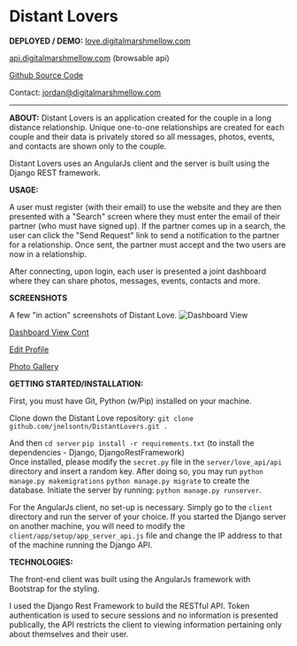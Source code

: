 Distant Lovers
==========================
**DEPLOYED / DEMO:**
[love.digitalmarshmellow.com](https://love.digitalmarshmellow.com)

[api.digitalmarshmellow.com](https://api.digitalmarshmellow.com) (browsable api)

[Github Source Code](https://github.com/jnelsontn/DistantLovers)

Contact:  [jordan@digitalmarshmellow.com](mailto:jordan@digitalmarshmellow.com)

----------
**ABOUT:**
Distant Lovers is an application created for the couple in a long distance relationship. Unique one-to-one relationships are created for each couple and their data is privately stored so all messages, photos, events, and contacts are shown only to the couple.

Distant Lovers uses an AngularJs client and the server is built using the Django REST framework.

**USAGE:**

A user must register (with their email) to use the website and they are then presented with a "Search" screen where they must enter the email of their partner (who must have signed up). If the partner comes up in a search, the user can click the "Send Request" link to send a notification to the partner for a relationship. Once sent, the partner must accept and the two users are now in a relationship.

After connecting, upon login, each user is presented a joint dashboard where they can share photos, messages, events, contacts and more.

**SCREENSHOTS**

A few "in action" screenshots of Distant Love.
![Dashboard View](https://raw.githubusercontent.com/jnelsontn/DistantLovers/master/screenshots/dashboard.png)

[Dashboard View Cont](https://raw.githubusercontent.com/jnelsontn/DistantLovers/master/screenshots/dashboard2.png)

[Edit Profile](https://raw.githubusercontent.com/jnelsontn/DistantLovers/master/screenshots/edit-profile%20view.png)

[Photo Gallery](https://raw.githubusercontent.com/jnelsontn/DistantLovers/master/screenshots/photo_gallery.png)

**GETTING STARTED/INSTALLATION:**

First, you must have Git, Python (w/Pip) installed on your machine.

Clone down the Distant Love repository:
```git clone github.com/jnelsontn/DistantLovers.git .```

And then 
```cd server``` 
```pip install -r requirements.txt``` (to install the dependencies - Django, DjangoRestFramework)  
Once installed, please modify the ```secret.py``` file in the ```server/love_api/api``` directory and insert a random key. After doing so, you may run
 ```python manage.py makemigrations```
 ```python manage.py migrate```
to create the database. Initiate the server by running:
 ```python manage.py runserver```. 

For the AngularJs client, no set-up is necessary. Simply go to the ```client``` directory and run the server of your choice. If you started the Django server on another machine, you will need to modify the ```client/app/setup/app_server_api.js``` file and change the IP address to that of the machine running the Django API.

**TECHNOLOGIES:**

The front-end client was built using the AngularJs framework with Bootstrap for the styling. 

I used the Django Rest Framework to build the RESTful API. Token authentication is used to secure sessions and no information is presented publically, the API restricts the client to viewing information pertaining only about themselves and their user.
